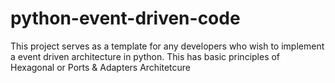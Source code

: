 # python-event-driven-code
This project serves as a template for any developers who wish to implement a event driven architecture in python. This has basic principles of Hexagonal or Ports & Adapters Architetcure
